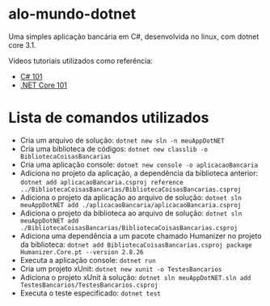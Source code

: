 # alo-mundo-dotnet
Uma simples aplicação bancária em C#, desenvolvida no linux, com dotnet core 3.1.

Vídeos tutoriais utilizados como referência:
- [C# 101](https://www.youtube.com/playlist?list=PLdo4fOcmZ0oVxKLQCHpiUWun7vlJJvUiN)
- [.NET Core 101](https://www.youtube.com/playlist?list=PLdo4fOcmZ0oWoazjhXQzBKMrFuArxpW80)


# Lista de comandos utilizados
- Cria um arquivo de solução: `dotnet new sln -n meuAppDotNET`
- Cria uma biblioteca de códigos: `dotnet new classlib -o BibliotecaCoisasBancarias`
- Cria uma aplicação console: `dotnet new console -o aplicacaoBancaria`
- Adiciona no projeto da aplicação, a dependência da biblioteca anterior: `dotnet add aplicacaoBancaria.csproj reference ../BibliotecaCoisasBancarias/BibliotecaCoisasBancarias.csproj`
- Adiciona o projeto da aplicação ao arquivo de solução: `dotnet sln meuAppDotNET add ./aplicacaoBancaria/aplicacaoBancaria.csproj`
- Adiciona o projeto da biblioteca ao arquivo de solução: `dotnet sln meuAppDotNET add ./BibliotecaCoisasBancarias/BibliotecaCoisasBancarias.csproj`
- Adiciona uma dependência a um pacote chamado Humanizer no projeto da biblioteca: `dotnet add BibliotecaCoisasBancarias.csproj package Humanizer.Core.pt --version 2.8.26`
- Executa a aplicação console: `dotnet run`
- Cria um projeto xUnit: `dotnet new xunit -o TestesBancarios`
- Adiciona o projeto xUnit à solução: `dotnet sln meuAppDotNET.sln add TestesBancarios/TestesBancarios.csproj`
- Executa o teste especificado: `dotnet test`

